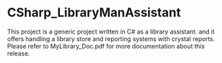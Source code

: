 # CSharp_LibraryManAssistant
This project is a generic project written in C# as a library assistant. and it offers handling a library store and reporting systems with crystal reports.
Please refer to MyLibrary_Doc.pdf for more documentation about this release.
